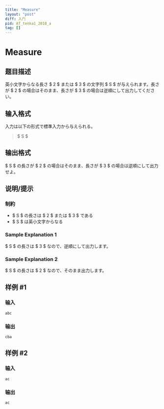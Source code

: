 ```yaml
---
title: "Measure"
layout: "post"
diff: 入门
pid: AT_tenka1_2018_a
tag: []
---
```


# Measure

## 题目描述

[problemUrl]: https://atcoder.jp/contests/tenka1-2018-beginner/tasks/tenka1_2018_a

英小文字からなる長さ $ 2 $ または $ 3 $ の文字列 $ S $ が与えられます。長さが $ 2 $ の場合はそのまま、長さが $ 3 $ の場合は逆順にして出力してください。

## 输入格式

入力は以下の形式で標準入力から与えられる。

> $ S $

## 输出格式

$ S $ の長さが $ 2 $ の場合はそのまま、長さが $ 3 $ の場合は逆順にして出力せよ。

## 说明/提示

### 制約

- $ S $ の長さは $ 2 $ または $ 3 $ である
- $ S $ は英小文字からなる

### Sample Explanation 1

$ S $ の長さは $ 3 $ なので、逆順にして出力します。

### Sample Explanation 2

$ S $ の長さは $ 2 $ なので、そのまま出力します。

## 样例 #1

### 输入

```
abc
```

### 输出

```
cba
```

## 样例 #2

### 输入

```
ac
```

### 输出

```
ac
```

